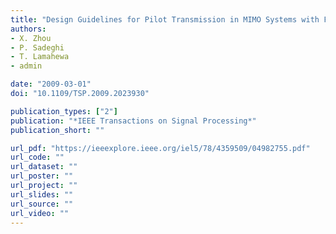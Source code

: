 ```yaml
---
title: "Design Guidelines for Pilot Transmission in MIMO Systems with Feedback"
authors:
- X. Zhou
- P. Sadeghi
- T. Lamahewa
- admin

date: "2009-03-01"
doi: "10.1109/TSP.2009.2023930"

publication_types: ["2"]
publication: "*IEEE Transactions on Signal Processing*"
publication_short: ""

url_pdf: "https://ieeexplore.ieee.org/iel5/78/4359509/04982755.pdf"
url_code: ""
url_dataset: ""
url_poster: ""
url_project: ""
url_slides: ""
url_source: ""
url_video: ""
---
```

